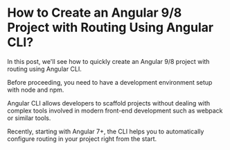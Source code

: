 # How to Create an Angular 9/8 Project with Routing Using Angular CLI?

In this post, we'll see how to quickly create an Angular 9/8 project with routing using Angular CLI.

Before proceeding, you need to have a development environment setup with node and npm.

Angular CLI allows developers to scaffold projects without dealing with complex tools involved in modern front-end development such as webpack or similar tools.

Recently, starting with Angular 7+, the CLI helps you to automatically configure routing in your project right from the start.




